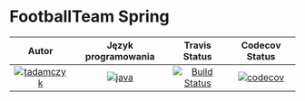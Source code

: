 # FootballTeam Spring
| Autor | Język programowania | Travis Status | Codecov Status | 
:--:|:--:|:--:|:--:
| [![tadamczyk](https://avatars1.githubusercontent.com/u/16397764?s=40&v=4)](https://github.com/tadamczyk) | [![java](https://upload.wikimedia.org/wikipedia/en/thumb/3/30/Java_programming_language_logo.svg/24px-Java_programming_language_logo.svg.png)](https://pl.wikipedia.org/wiki/Java) | [![Build Status](https://api.travis-ci.org/tadamczyk/FootballTeamsJDBC.svg?branch=Spring)](https://travis-ci.org/tadamczyk/FootballTeamsJDBC)  | [![codecov](https://codecov.io/gh/tadamczyk/FootballTeamsJDBC/branch/Spring/graph/badge.svg)](https://codecov.io/gh/tadamczyk/FootballTeamsJDBC) |